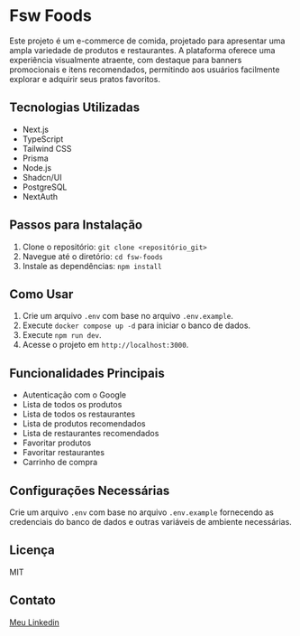 # Fsw Foods

Este projeto é um e-commerce de comida, projetado para apresentar uma ampla variedade de produtos e restaurantes. A plataforma oferece uma experiência visualmente atraente, com destaque para banners promocionais e itens recomendados, permitindo aos usuários facilmente explorar e adquirir seus pratos favoritos.

## Tecnologias Utilizadas

* Next.js
* TypeScript
* Tailwind CSS
* Prisma
* Node.js
* Shadcn/UI
* PostgreSQL
* NextAuth

## Passos para Instalação

1. Clone o repositório: `git clone <repositório_git>`
2. Navegue até o diretório: `cd fsw-foods`
3. Instale as dependências: `npm install`

## Como Usar

1. Crie um arquivo `.env` com base no arquivo `.env.example`.
2. Execute `docker compose up -d` para iniciar o banco de dados.
3. Execute `npm run dev`.
4. Acesse o projeto em `http://localhost:3000`.

## Funcionalidades Principais

* Autenticação com o Google
* Lista de todos os produtos
* Lista de todos os restaurantes
* Lista de produtos recomendados
* Lista de restaurantes recomendados
* Favoritar produtos
* Favoritar restaurantes
* Carrinho de compra

## Configurações Necessárias

Crie um arquivo `.env` com base no arquivo `.env.example`  fornecendo as credenciais do banco de dados e outras variáveis de ambiente necessárias.

## Licença

MIT

## Contato

[Meu Linkedin](https://www.linkedin.com/in/felipems1/)



